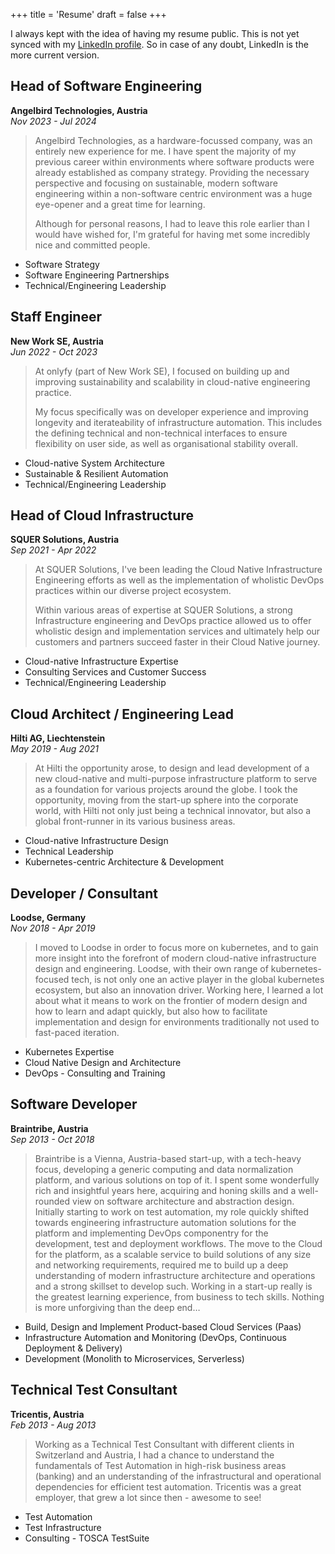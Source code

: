 +++
title = 'Resume'
draft = false
+++

I always kept with the idea of having my resume public.
This is not yet synced with my [LinkedIn profile](https://linkedin.com/in/ralphkuehnert). So in case of any doubt, LinkedIn is the more current version. 

## Head of Software Engineering
**Angelbird Technologies, Austria**  
*Nov 2023 - Jul 2024*

> Angelbird Technologies, as a hardware-focussed company, was an entirely new experience for me. I have spent the majority of my previous career within environments where software products were already established as company strategy. Providing the necessary perspective and focusing on sustainable, modern software engineering within a non-software centric environment was a huge eye-opener and a great time for learning. 
> 
> Although for personal reasons, I had to leave this role earlier than I would have wished for, I'm grateful for having met some incredibly nice and committed people.

* Software Strategy
* Software Engineering Partnerships
* Technical/Engineering Leadership

## Staff Engineer
**New Work SE, Austria**  
*Jun 2022 - Oct 2023*

> At onlyfy (part of New Work SE), I focused on building up and improving sustainability and scalability in cloud-native engineering practice.
> 
> My focus specifically was on developer experience and improving longevity and iterateability of infrastructure automation. This includes the defining technical and non-technical interfaces to ensure flexibility on user side, as well as organisational stability overall.

* Cloud-native System Architecture
* Sustainable & Resilient Automation
* Technical/Engineering Leadership

## Head of Cloud Infrastructure
**SQUER Solutions, Austria**  
*Sep 2021 - Apr 2022*


> At SQUER Solutions, I've been leading the Cloud Native Infrastructure Engineering efforts as well as the implementation of wholistic DevOps practices within our diverse project ecosystem. 
>
> Within various areas of expertise at SQUER Solutions, a strong Infrastructure engineering and DevOps practice allowed us to offer wholistic design and implementation services and ultimately help our customers and partners succeed faster in their Cloud Native journey.

* Cloud-native Infrastructure Expertise
* Consulting Services and Customer Success
* Technical/Engineering Leadership

## Cloud Architect / Engineering Lead
**Hilti AG, Liechtenstein**  
*May 2019 - Aug 2021*

> At Hilti the opportunity arose, to design and lead development of a new cloud-native and multi-purpose infrastructure platform to serve as a foundation for various projects around the globe. I took the opportunity, moving from the start-up sphere into the corporate world, with Hilti not only just being a technical innovator, but also a global front-runner in its various business areas.

- Cloud-native Infrastructure Design
- Technical Leadership
- Kubernetes-centric Architecture & Development

## Developer / Consultant
**Loodse, Germany**  
*Nov 2018 - Apr 2019*

> I moved to Loodse in order to focus more on kubernetes, and to gain more insight into the forefront of modern cloud-native infrastructure design and engineering. Loodse, with their own range of kubernetes-focused tech, is not only one an active player in the global kubernetes ecosystem, but also an innovation driver. Working here, I learned a lot about what it means to work on the frontier of modern design and how to learn and adapt quickly, but also how to facilitate implementation and design for environments traditionally not used to fast-paced iteration.

- Kubernetes Expertise
- Cloud Native Design and Architecture
- DevOps - Consulting and Training

## Software Developer
**Braintribe, Austria**  
*Sep 2013 - Oct 2018*

> Braintribe is a Vienna, Austria-based start-up, with a tech-heavy focus, developing a generic computing and data normalization platform, and various solutions on top of it. I spent some wonderfully rich and insightful years here, acquiring and honing skills and a well-rounded view on software architecture and abstraction design. Initially starting to work on test automation, my role quickly shifted towards engineering infrastructure automation solutions for the platform and implementing DevOps componentry for the development, test and deployment workflows. The move to the Cloud for the platform, as a scalable service to build solutions of any size and networking requirements, required me to build up a deep understanding of modern infrastructure architecture and operations and a strong skillset to develop such. Working in a start-up really is the greatest learning experience, from business to tech skills. Nothing is more unforgiving than the deep end…

- Build, Design and Implement Product-based Cloud Services (Paas)
- Infrastructure Automation and Monitoring (DevOps, Continuous Deployment & Delivery)
- Development (Monolith to Microservices, Serverless)

## Technical Test Consultant
**Tricentis, Austria**  
*Feb 2013 - Aug 2013*

> Working as a Technical Test Consultant with different clients in Switzerland and Austria, I had a chance to understand the fundamentals of Test Automation in high-risk business areas (banking) and an understanding of the infrastructural and operational dependencies for efficient test automation. Tricentis was a great employer, that grew a lot since then - awesome to see!

- Test Automation
- Test Infrastructure
- Consulting - TOSCA TestSuite
